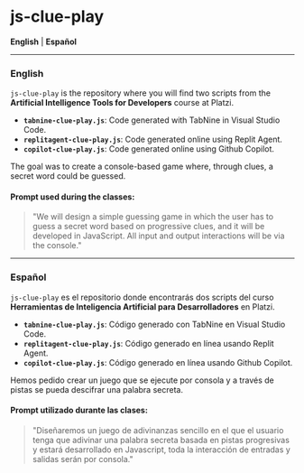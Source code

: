 # js-clue-play

**English** | **Español**

---

### English

`js-clue-play` is the repository where you will find two scripts from the **Artificial Intelligence Tools for Developers** course at Platzi.

- **`tabnine-clue-play.js`**: Code generated with TabNine in Visual Studio Code.
- **`replitagent-clue-play.js`**: Code generated online using Replit Agent.
- **`copilot-clue-play.js`**: Code generated online using Github Copilot.

The goal was to create a console-based game where, through clues, a secret word could be guessed.

#### Prompt used during the classes:
> "We will design a simple guessing game in which the user has to guess a secret word based on progressive clues, and it will be developed in JavaScript. All input and output interactions will be via the console."

---

### Español

`js-clue-play` es el repositorio donde encontrarás dos scripts del curso **Herramientas de Inteligencia Artificial para Desarrolladores** en Platzi.

- **`tabnine-clue-play.js`**: Código generado con TabNine en Visual Studio Code.
- **`replitagent-clue-play.js`**: Código generado en línea usando Replit Agent.
- **`copilot-clue-play.js`**: Código generado en línea usando Github Copilot.

Hemos pedido crear un juego que se ejecute por consola y a través de pistas se pueda descifrar una palabra secreta.

#### Prompt utilizado durante las clases:
> "Diseñaremos un juego de adivinanzas sencillo en el que el usuario tenga que adivinar una palabra secreta basada en pistas progresivas y estará desarrollado en Javascript, toda la interacción de entradas y salidas serán por consola."

